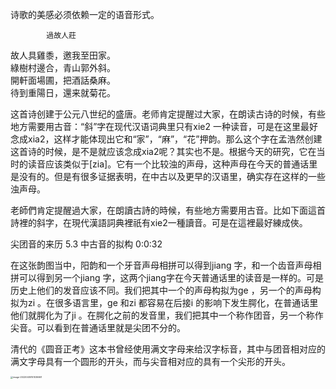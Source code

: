 
诗歌的美感必须依赖一定的语音形式。

            過故人莊
故人具雞黍，邀我至田家。  
綠樹村邊合，青山郭外斜。  
開軒面場圃，把酒話桑麻。  
待到重陽日，還来就菊花。  

这首诗创建于公元八世纪的盛唐。老师肯定提醒过大家，在朗读古诗的时候，有些地方需要用古音：“斜”字在现代汉语词典里只有xie2 一种读音，可是在这里最好念成xia2，这样才能体现出它和“家”，“麻”，“花”押韵。那么这个字在孟浩然创建这首诗的时候，是不是就应该念成xia2呢？其实也不是。根据今天的研究，它在当时的读音应该类似于[zia]。它有一个比较浊的声母，这种声母在今天的普通话里是没有的。但是有很多证据表明，在中古以及更早的汉语里，确实存在这样的一些浊声母。


老師們肯定提醒過大家，在朗讀古詩的時候，有些地方需要用古音。比如下面這首詩裡的斜字，在現代漢語詞典裡祇有xie2一種讀音。可是在這裡最好練成俠。




尖团音的来历  5.3 中古音的拟构  0:0:32  

在这张韵图当中，阳韵和一个牙音声母相拼可以得到jiang 字，和一个齿音声母相拼可以得到另一个jiang 字，这两个jiang字在今天普通话里的读音是一样的。可是历史上他们的发音应该不同。我们把其中一个的声母构拟为ge ，另一个的声母构拟为zi 。在很多语言里，ge 和zi 都容易在后接i 的影响下发生腭化，在普通话里他们就腭化为了ji 。在腭化之前的发音里，我们把其中一个称作团音，另一个称作尖音。可以看到在普通话里就是尖团不分的。   

  清代的《圆音正考》这本书曾经使用满文字母来给汉字标音，其中与团音相对应的满文字母具有一个圆形的开头，而与尖音相对应的具有一个尖形的开头。 

<img src="C:\Users\i\AppData\Roaming\Typora\typora-user-images\image-20220405151036661.png" alt="image-20220405151036661" style="zoom: 25%;" />


